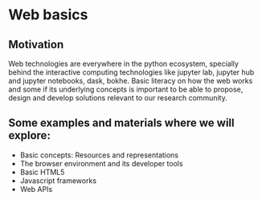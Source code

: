 # Web basics
## Motivation
Web technologies are everywhere in the python ecosystem, specially behind the interactive computing technologies like jupyter lab, jupyter hub and jupyter notebooks, dask, bokhe. Basic literacy on how the web works and some if its underlying concepts is important to be able to propose, design and develop solutions relevant to our research community.

## Some examples and materials where we will explore:
- Basic concepts: Resources and representations 
- The browser environment and its developer tools
- Basic HTML5
- Javascript frameworks
- Web APIs
  